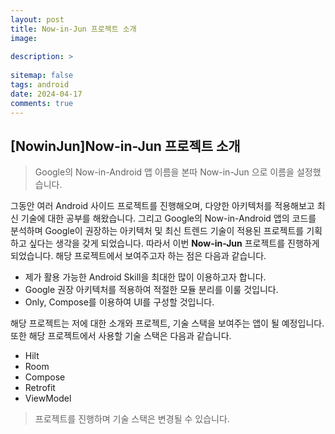 ```yaml
---
layout: post
title: Now-in-Jun 프로젝트 소개
image: 
  
description: >
  
sitemap: false
tags: android
date: 2024-04-17
comments: true
---
```


## [NowinJun]Now-in-Jun 프로젝트 소개

> Google의 Now-in-Android 앱 이름을 본따 Now-in-Jun 으로 이름을 설정했습니다.

그동안 여러 Android 사이드 프로젝트를 진행해오며, 다양한 아키텍처를 적용해보고 최신 기술에 대한 공부를 해왔습니다.
그리고 Google의 Now-in-Android 앱의 코드를 분석하며 Google이 권장하는 아키텍처 및 최신 트렌드 기술이 적용된 프로젝트를 기획하고 싶다는 생각을 갖게 되었습니다.
따라서 이번 <B>Now-in-Jun</B> 프로젝트를 진행하게 되었습니다. 해당 프로젝트에서 보여주고자 하는 점은 다음과 같습니다.

- 제가 활용 가능한 Android Skill을 최대한 많이 이용하고자 합니다.
- Google 권장 아키텍처를 적용하여 적절한 모듈 분리를 이룰 것입니다.
- Only, Compose를 이용하여 UI를 구성할 것입니다.

해당 프로젝트는 저에 대한 소개와 프로젝트, 기술 스택을 보여주는 앱이 될 예정입니다. 또한 해당 프로젝트에서 사용할 기술 스택은 다음과 같습니다.

- Hilt
- Room 
- Compose
- Retrofit
- ViewModel

> 프로젝트를 진행하며 기술 스택은 변경될 수 있습니다.